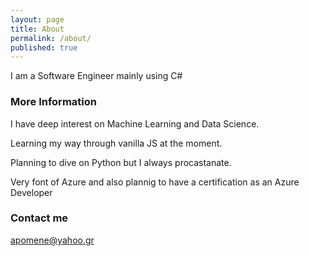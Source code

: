 ```yaml
---
layout: page
title: About
permalink: /about/
published: true
---
```


I am a Software Engineer mainly using C#


### More Information

I  have deep interest on Machine Learning and Data Science.

Learning my way through vanilla JS at the moment.

Planning to dive on Python but I always procastanate.

Very font of Azure and also plannig to have a certification as an Azure Developer


### Contact me

[apomene@yahoo.gr](mailto:apomene@yahoo.gr)
